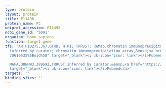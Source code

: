 ```yaml
---
type: protein
layout: protein
title: P11498
protein_name: PC
uniprot_accession: P11498
ncbi_gene_id: '5091'
organism: Homo sapiens
function: target gene
tfs: 'AR,P10275,367,GTRD; HTRI; TRRUST; ReMap,chromatin immunoprecipitation assay;
  inferred by curator; chromatin immunoprecipitation array,&ensp;<a href="https://www.ncbi.nlm.nih.gov/pubmed/?term=18497079;
  20610535%5Buid%5D" target="_blank"><i uk-icon="icon: link"></i>Pubmed</a>

  MAFA,Q8NHW3,389692,TRRUST,inferred by curator,&ensp;<a href="https://www.ncbi.nlm.nih.gov/pubmed/?term=17149590%5Buid%5D"
  target="_blank"><i uk-icon="icon: link"></i>Pubmed</a>'
targets: ''
binding_sites: ''
---
```

